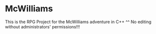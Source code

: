 McWilliams
==========
This is the RPG Project for the McWilliams adventure in C++ ^^
No editing without administrators' permissions!!!
